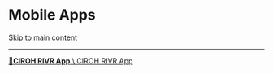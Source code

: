 # Mobile Apps

[Skip to main content](https://docs.ciroh.org/docs/products/mobile-apps/#__docusaurus_skipToContent_fallback)

* * *

[**📄️CIROH RIVR App** \\
CIROH RIVR App](https://docs.ciroh.org/docs/products/mobile-apps/RIVR/)